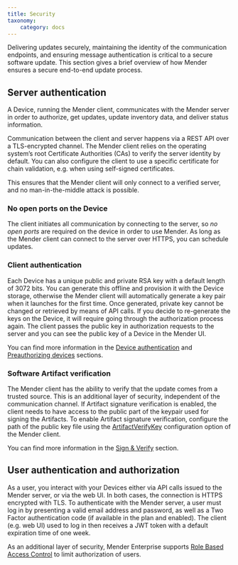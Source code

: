 ```yaml
---
title: Security
taxonomy:
    category: docs
---
```


Delivering updates securely, maintaining the identity of the communication
endpoints, and ensuring message authentication is critical to a secure software
update. This section gives a brief overview of how Mender ensures a secure
end-to-end update process.

## Server authentication

A Device, running the Mender client, communicates with the Mender server in order
to authorize, get updates, update inventory data, and deliver status information.

Communication between the client and server happens via a REST API over a
TLS-encrypted channel. The Mender client relies on the operating system’s root
Certificate Authorities (CAs) to verify the server identity by default. You can
also configure the client to use a specific certificate for chain validation,
e.g. when using self-signed certificates.

This ensures that the Mender client will only connect to a verified server, and
no man-in-the-middle attack is possible.


### No open ports on the Device

The client initiates all communication by connecting to the server, so
*no open ports* are required on the device in order to use Mender. As long as
the Mender client can connect to the server over HTTPS, you can schedule updates.


### Client authentication

Each Device has a unique public and private RSA key with a default length of
3072 bits.  You can generate this offline and provision it with the Device
storage, otherwise the Mender client will automatically generate a key pair
when it launches for the first time. Once generated, private key cannot be
changed or retrieved by means of API calls. If you decide to re-generate the
keys on the Device, it will require going through the authorization process
again. The client passes the public key in authorization requests to the server and
you can see the public key of a Device in the Mender UI.

You can find more information in the
[Device authentication](../13.Device-authentication/docs.md)
and
[Preauthorizing devices](../../06.Server-integration/02.Preauthorizing-devices/docs.md)
sections.


### Software Artifact verification

The Mender client has the ability to verify that the update comes from a
trusted source. This is an additional layer of security, independent of the
communication channel. If Artifact signature verification is enabled, the
client needs to have access to the public part of the keypair used for signing
the Artifacts.  To enable Artifact signature verification, configure the path
of the public key file using the
[ArtifactVerifyKey](../../03.Client-installation/06.Configuration-file/50.Configuration-options/docs.md#artifactverifykey)
configuration option of the Mender client.

You can find more information in the
[Sign & Verify](../../06.Artifact-creation/07.Sign-and-verify/docs.md) section.


## User authentication and authorization

As a user, you interact with your Devices either via API calls issued to the
Mender server, or via the web UI. In both cases, the connection is HTTPS
encrypted with TLS. To authenticate with the Mender server, a user must log in
by presenting a valid email address and password, as well as a Two Factor
authentication code (if available in the plan and enabled). The client
(e.g. web UI) used to log in then receives a JWT token with a default expiration
time of one week.

As an additional layer of security, Mender Enterprise supports [Role Based Access
Control](../12.Role.Based.Access.Control/docs.md) to limit authorization of users.

